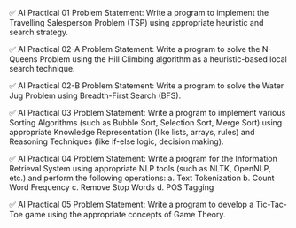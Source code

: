
 ✅ AI Practical 01
Problem Statement:
Write a program to implement the Travelling Salesperson Problem (TSP) using appropriate heuristic and search strategy.


 ✅ AI Practical 02-A
Problem Statement:
Write a program to solve the N-Queens Problem using the Hill Climbing algorithm as a heuristic-based local search technique.


 ✅ AI Practical 02-B
Problem Statement:
Write a program to solve the Water Jug Problem using Breadth-First Search (BFS).


 ✅ AI Practical 03
Problem Statement:
Write a program to implement various Sorting Algorithms (such as Bubble Sort, Selection Sort, Merge Sort) using appropriate Knowledge Representation (like lists, arrays, rules) and Reasoning Techniques (like if-else logic, decision making).


 ✅ AI Practical 04
Problem Statement:
Write a program for the Information Retrieval System using appropriate NLP tools (such as NLTK, OpenNLP, etc.) and perform the following operations:
a. Text Tokenization
b. Count Word Frequency
c. Remove Stop Words
d. POS Tagging


 ✅ AI Practical 05
Problem Statement:
Write a program to develop a Tic-Tac-Toe game using the appropriate concepts of Game Theory.



